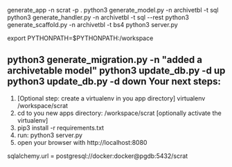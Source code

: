  generate_app -n scrat -p .
python3 generate_model.py -n archivetbl -t sql
python3 generate_handler.py -n archivetbl -t sql --rest
python3 generate_scaffold.py -n archivetbl -t bs4
python3 server.py

export PYTHONPATH=$PYTHONPATH:/workspace

python3 generate_migration.py -n "added a archivetable model"
python3 update_db.py -d up
python3 update_db.py -d down
Your next steps: 
--------------------------------------------------
  1. [Optional step: create a virtualenv in you app directory]
      virtualenv /workspace/scrat
  2. cd to you new apps directory: /workspace/scrat
     [optionally activate the virtualenv]
  3. pip3 install -r requirements.txt
  4. run: python3 server.py
  5. open your browser with http://localhost:8080

  sqlalchemy.url = postgresql://docker:docker@pgdb:5432/scrat